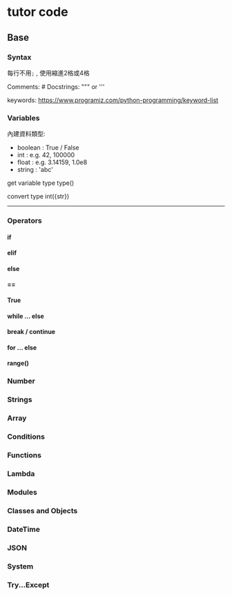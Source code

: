 # tutor code

## Base

### Syntax
每行不用`;` , 使用縮進2格或4格

Comments: #
Docstrings: """  or '''

keywords: https://www.programiz.com/python-programming/keyword-list


### Variables
內建資料類型:
- boolean : True / False
- int : e.g. 42, 100000
- float : e.g. 3.14159, 1.0e8
- string : 'abc'

get variable type
type()

convert type
int({str})

*******************

### Operators
#### if

#### elif

#### else

#### ==

#### True

#### while ... else

#### break / continue

#### for ... else

#### range()




### Number

### Strings

### Array

### Conditions

### Functions

### Lambda

### Modules

### Classes and Objects

### DateTime

### JSON

### System

### Try...Except
